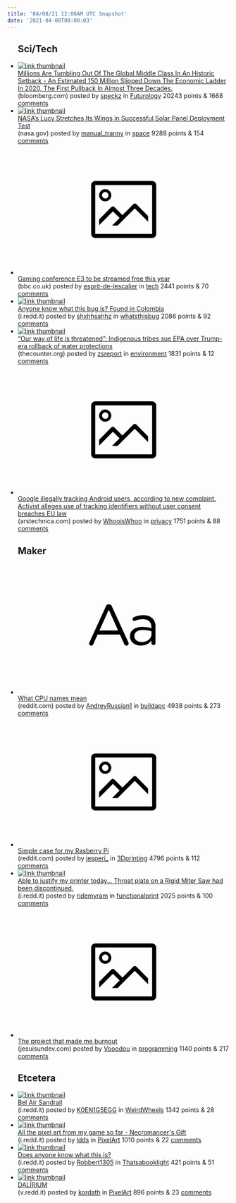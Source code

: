 ```yaml
---
title: '04/08/21 12:00AM UTC Snapshot'
date: '2021-04-08T00:00:03'
---
```

<ul>
<h2>Sci/Tech</h2>

<li><a href='https://www.bloomberg.com/features/2021-emerging-markets-middle-class/'><img src='https://a.thumbs.redditmedia.com/Bsx1fZvHFV_GyO32jseaqCzWKMHtpykEsFWZoyAlGs4.jpg' alt='link thumbnail'></a><div><div class='linkTitle'><a href='https://www.bloomberg.com/features/2021-emerging-markets-middle-class/'>Millions Are Tumbling Out Of The Global Middle Class In An Historic Setback - An Estimated 150 Million Slipped Down The Economic Ladder In 2020, The First Pullback In Almost Three Decades.</a></div>(bloomberg.com) posted by <a href='https://www.reddit.com/user/speckz'>speckz</a> in <a href='https://www.reddit.com/r/Futurology'>Futurology</a> 20243 points & 1668 <a href='https://www.reddit.com/r/Futurology/comments/mm12oj/millions_are_tumbling_out_of_the_global_middle/'>comments</a></div></li>

<li><a href='https://www.nasa.gov/feature/goddard/2021/nasa-lucy-stretches-its-wings-in-successful-solar-panel-deployment-test'><img src='https://b.thumbs.redditmedia.com/dFo4lYqQkbehZ4ypl-qlHwDcrOdx-qxm3BnDRNSf22I.jpg' alt='link thumbnail'></a><div><div class='linkTitle'><a href='https://www.nasa.gov/feature/goddard/2021/nasa-lucy-stretches-its-wings-in-successful-solar-panel-deployment-test'>NASA’s Lucy Stretches Its Wings in Successful Solar Panel Deployment Test</a></div>(nasa.gov) posted by <a href='https://www.reddit.com/user/manual_tranny'>manual_tranny</a> in <a href='https://www.reddit.com/r/space'>space</a> 9288 points & 154 <a href='https://www.reddit.com/r/space/comments/mm0q64/nasas_lucy_stretches_its_wings_in_successful/'>comments</a></div></li>

<li><a href='https://www.bbc.co.uk/news/newsbeat-56654159'><svg version='1.1' viewBox='-34 -14 104 64' preserveAspectRatio='xMidYMid meet' xmlns='http://www.w3.org/2000/svg' xmlns:xlink='http://www.w3.org/1999/xlink'>
    <title>link thumbnail</title>
    <path d='M32,4H4A2,2,0,0,0,2,6V30a2,2,0,0,0,2,2H32a2,2,0,0,0,2-2V6A2,2,0,0,0,32,4ZM4,30V6H32V30Z'></path>
    <path d='M8.92,14a3,3,0,1,0-3-3A3,3,0,0,0,8.92,14Zm0-4.6A1.6,1.6,0,1,1,7.33,11,1.6,1.6,0,0,1,8.92,9.41Z'></path>
    <path d='M22.78,15.37l-5.4,5.4-4-4a1,1,0,0,0-1.41,0L5.92,22.9v2.83l6.79-6.79L16,22.18l-3.75,3.75H15l8.45-8.45L30,24V21.18l-5.81-5.81A1,1,0,0,0,22.78,15.37Z'></path>
    </svg></a><div><div class='linkTitle'><a href='https://www.bbc.co.uk/news/newsbeat-56654159'>Gaming conference E3 to be streamed free this year</a></div>(bbc.co.uk) posted by <a href='https://www.reddit.com/user/esprit-de-lescalier'>esprit-de-lescalier</a> in <a href='https://www.reddit.com/r/tech'>tech</a> 2441 points & 70 <a href='https://www.reddit.com/r/tech/comments/mm08pb/gaming_conference_e3_to_be_streamed_free_this_year/'>comments</a></div></li>

<li><a href='https://i.redd.it/u6uux0be9or61.jpg'><img src='https://a.thumbs.redditmedia.com/OXiFQ_bwOql_AoPOplyM5wyQdamTIHQI52XdicgDjY0.jpg' alt='link thumbnail'></a><div><div class='linkTitle'><a href='https://i.redd.it/u6uux0be9or61.jpg'>Anyone know what this bug is? Found in Colombia</a></div>(i.redd.it) posted by <a href='https://www.reddit.com/user/shxhhsahhz'>shxhhsahhz</a> in <a href='https://www.reddit.com/r/whatsthisbug'>whatsthisbug</a> 2086 points & 92 <a href='https://www.reddit.com/r/whatsthisbug/comments/mltdbr/anyone_know_what_this_bug_is_found_in_colombia/'>comments</a></div></li>

<li><a href='https://thecounter.org/indigenous-tribes-sue-epa-over-trump-era-rollback-of-water-protections/'><img src='https://b.thumbs.redditmedia.com/fbuWgu78pbeSC9YobcjJMloCNC5gAXUIRlmcnTE8ZyQ.jpg' alt='link thumbnail'></a><div><div class='linkTitle'><a href='https://thecounter.org/indigenous-tribes-sue-epa-over-trump-era-rollback-of-water-protections/'>“Our way of life is threatened”: Indigenous tribes sue EPA over Trump-era rollback of water protections</a></div>(thecounter.org) posted by <a href='https://www.reddit.com/user/zsreport'>zsreport</a> in <a href='https://www.reddit.com/r/environment'>environment</a> 1831 points & 12 <a href='https://www.reddit.com/r/environment/comments/mm03cd/our_way_of_life_is_threatened_indigenous_tribes/'>comments</a></div></li>

<li><a href='https://arstechnica.com/tech-policy/2021/04/google-of-illegally-tracking-android-users-according-to-new-complaint/'><svg version='1.1' viewBox='-34 -14 104 64' preserveAspectRatio='xMidYMid meet' xmlns='http://www.w3.org/2000/svg' xmlns:xlink='http://www.w3.org/1999/xlink'>
    <title>link thumbnail</title>
    <path d='M32,4H4A2,2,0,0,0,2,6V30a2,2,0,0,0,2,2H32a2,2,0,0,0,2-2V6A2,2,0,0,0,32,4ZM4,30V6H32V30Z'></path>
    <path d='M8.92,14a3,3,0,1,0-3-3A3,3,0,0,0,8.92,14Zm0-4.6A1.6,1.6,0,1,1,7.33,11,1.6,1.6,0,0,1,8.92,9.41Z'></path>
    <path d='M22.78,15.37l-5.4,5.4-4-4a1,1,0,0,0-1.41,0L5.92,22.9v2.83l6.79-6.79L16,22.18l-3.75,3.75H15l8.45-8.45L30,24V21.18l-5.81-5.81A1,1,0,0,0,22.78,15.37Z'></path>
    </svg></a><div><div class='linkTitle'><a href='https://arstechnica.com/tech-policy/2021/04/google-of-illegally-tracking-android-users-according-to-new-complaint/'>Google illegally tracking Android users, according to new complaint. Activist alleges use of tracking identifiers without user consent breaches EU law</a></div>(arstechnica.com) posted by <a href='https://www.reddit.com/user/WhooisWhoo'>WhooisWhoo</a> in <a href='https://www.reddit.com/r/privacy'>privacy</a> 1751 points & 88 <a href='https://www.reddit.com/r/privacy/comments/mm4vrr/google_illegally_tracking_android_users_according/'>comments</a></div></li>

<h2>Maker</h2>

<li><a href='https://www.reddit.com/r/buildapc/comments/mlx6s5/what_cpu_names_mean/'><svg version='1.1' viewBox='-34 -12 104 64' preserveAspectRatio='xMidYMid slice' xmlns='http://www.w3.org/2000/svg' xmlns:xlink='http://www.w3.org/1999/xlink'>
    <title>text link thumbnail</title>
    <path d='M12.19,8.84a1.45,1.45,0,0,0-1.4-1h-.12a1.46,1.46,0,0,0-1.42,1L1.14,26.56a1.29,1.29,0,0,0-.14.59,1,1,0,0,0,1,1,1.12,1.12,0,0,0,1.08-.77l2.08-4.65h11l2.08,4.59a1.24,1.24,0,0,0,1.12.83,1.08,1.08,0,0,0,1.08-1.08,1.64,1.64,0,0,0-.14-.57ZM6.08,20.71l4.59-10.22,4.6,10.22Z'>
    </path>
    <path d='M32.24,14.78A6.35,6.35,0,0,0,27.6,13.2a11.36,11.36,0,0,0-4.7,1,1,1,0,0,0-.58.89,1,1,0,0,0,.94.92,1.23,1.23,0,0,0,.39-.08,8.87,8.87,0,0,1,3.72-.81c2.7,0,4.28,1.33,4.28,3.92v.5a15.29,15.29,0,0,0-4.42-.61c-3.64,0-6.14,1.61-6.14,4.64v.05c0,2.95,2.7,4.48,5.37,4.48a6.29,6.29,0,0,0,5.19-2.48V26.9a1,1,0,0,0,1,1,1,1,0,0,0,1-1.06V19A5.71,5.71,0,0,0,32.24,14.78Zm-.56,7.7c0,2.28-2.17,3.89-4.81,3.89-1.94,0-3.61-1.06-3.61-2.86v-.06c0-1.8,1.5-3,4.2-3a15.2,15.2,0,0,1,4.22.61Z'>
    </path>
    </svg></a><div><div class='linkTitle'><a href='https://www.reddit.com/r/buildapc/comments/mlx6s5/what_cpu_names_mean/'>What CPU names mean</a></div>(reddit.com) posted by <a href='https://www.reddit.com/user/AndreyRussian1'>AndreyRussian1</a> in <a href='https://www.reddit.com/r/buildapc'>buildapc</a> 4938 points & 273 <a href='https://www.reddit.com/r/buildapc/comments/mlx6s5/what_cpu_names_mean/'>comments</a></div></li>

<li><a href='https://www.reddit.com/gallery/mlx02l'><svg version='1.1' viewBox='-34 -14 104 64' preserveAspectRatio='xMidYMid meet' xmlns='http://www.w3.org/2000/svg' xmlns:xlink='http://www.w3.org/1999/xlink'>
    <title>link thumbnail</title>
    <path d='M32,4H4A2,2,0,0,0,2,6V30a2,2,0,0,0,2,2H32a2,2,0,0,0,2-2V6A2,2,0,0,0,32,4ZM4,30V6H32V30Z'></path>
    <path d='M8.92,14a3,3,0,1,0-3-3A3,3,0,0,0,8.92,14Zm0-4.6A1.6,1.6,0,1,1,7.33,11,1.6,1.6,0,0,1,8.92,9.41Z'></path>
    <path d='M22.78,15.37l-5.4,5.4-4-4a1,1,0,0,0-1.41,0L5.92,22.9v2.83l6.79-6.79L16,22.18l-3.75,3.75H15l8.45-8.45L30,24V21.18l-5.81-5.81A1,1,0,0,0,22.78,15.37Z'></path>
    </svg></a><div><div class='linkTitle'><a href='https://www.reddit.com/gallery/mlx02l'>Simple case for my Rasberry Pi</a></div>(reddit.com) posted by <a href='https://www.reddit.com/user/jesperi_'>jesperi_</a> in <a href='https://www.reddit.com/r/3Dprinting'>3Dprinting</a> 4796 points & 112 <a href='https://www.reddit.com/r/3Dprinting/comments/mlx02l/simple_case_for_my_rasberry_pi/'>comments</a></div></li>

<li><a href='https://i.redd.it/u781dosgmqr61.jpg'><img src='https://b.thumbs.redditmedia.com/T-H535hercpHKa41X-QU4y48nb-NI2i_-4fv1RZKdlA.jpg' alt='link thumbnail'></a><div><div class='linkTitle'><a href='https://i.redd.it/u781dosgmqr61.jpg'>Able to justify my printer today... Throat plate on a Rigid Miter Saw had been discontinued.</a></div>(i.redd.it) posted by <a href='https://www.reddit.com/user/ridemyram'>ridemyram</a> in <a href='https://www.reddit.com/r/functionalprint'>functionalprint</a> 2025 points & 100 <a href='https://www.reddit.com/r/functionalprint/comments/mm0263/able_to_justify_my_printer_today_throat_plate_on/'>comments</a></div></li>

<li><a href='https://www.jesuisundev.com/en/the-project-that-made-me-burnout/'><svg version='1.1' viewBox='-34 -14 104 64' preserveAspectRatio='xMidYMid meet' xmlns='http://www.w3.org/2000/svg' xmlns:xlink='http://www.w3.org/1999/xlink'>
    <title>link thumbnail</title>
    <path d='M32,4H4A2,2,0,0,0,2,6V30a2,2,0,0,0,2,2H32a2,2,0,0,0,2-2V6A2,2,0,0,0,32,4ZM4,30V6H32V30Z'></path>
    <path d='M8.92,14a3,3,0,1,0-3-3A3,3,0,0,0,8.92,14Zm0-4.6A1.6,1.6,0,1,1,7.33,11,1.6,1.6,0,0,1,8.92,9.41Z'></path>
    <path d='M22.78,15.37l-5.4,5.4-4-4a1,1,0,0,0-1.41,0L5.92,22.9v2.83l6.79-6.79L16,22.18l-3.75,3.75H15l8.45-8.45L30,24V21.18l-5.81-5.81A1,1,0,0,0,22.78,15.37Z'></path>
    </svg></a><div><div class='linkTitle'><a href='https://www.jesuisundev.com/en/the-project-that-made-me-burnout/'>The project that made me burnout</a></div>(jesuisundev.com) posted by <a href='https://www.reddit.com/user/Vooodou'>Vooodou</a> in <a href='https://www.reddit.com/r/programming'>programming</a> 1140 points & 217 <a href='https://www.reddit.com/r/programming/comments/mm12pt/the_project_that_made_me_burnout/'>comments</a></div></li>

<h2>Etcetera</h2>

<li><a href='https://i.redd.it/bfkylxo2mqr61.jpg'><img src='https://a.thumbs.redditmedia.com/t4BFtM7DHcVBSJm9efyU34jQJfpyyTQWP957YBLJav8.jpg' alt='link thumbnail'></a><div><div class='linkTitle'><a href='https://i.redd.it/bfkylxo2mqr61.jpg'>Bel Air Sandrail</a></div>(i.redd.it) posted by <a href='https://www.reddit.com/user/K0EN1G5EGG'>K0EN1G5EGG</a> in <a href='https://www.reddit.com/r/WeirdWheels'>WeirdWheels</a> 1342 points & 28 <a href='https://www.reddit.com/r/WeirdWheels/comments/mm010v/bel_air_sandrail/'>comments</a></div></li>

<li><a href='https://i.redd.it/c17q0ouk5pr61.gif'><img src='https://b.thumbs.redditmedia.com/40wnLlT-aKm6obTi5b4kqk4RC5AI0q66eqIZSXQvLVw.jpg' alt='link thumbnail'></a><div><div class='linkTitle'><a href='https://i.redd.it/c17q0ouk5pr61.gif'>All the pixel art from my game so far - Necromancer's Gift</a></div>(i.redd.it) posted by <a href='https://www.reddit.com/user/ldds'>ldds</a> in <a href='https://www.reddit.com/r/PixelArt'>PixelArt</a> 1010 points & 22 <a href='https://www.reddit.com/r/PixelArt/comments/mlw4lo/all_the_pixel_art_from_my_game_so_far/'>comments</a></div></li>

<li><a href='https://i.redd.it/9f3vhlbobnr61.jpg'><img src='https://b.thumbs.redditmedia.com/ZMHmhfYg67XUx49hGODvHqdRxR0eOMa0KD_iLxdTEOE.jpg' alt='link thumbnail'></a><div><div class='linkTitle'><a href='https://i.redd.it/9f3vhlbobnr61.jpg'>Does anyone know what this is?</a></div>(i.redd.it) posted by <a href='https://www.reddit.com/user/Robbert1305'>Robbert1305</a> in <a href='https://www.reddit.com/r/Thatsabooklight'>Thatsabooklight</a> 421 points & 51 <a href='https://www.reddit.com/r/Thatsabooklight/comments/mlpz05/does_anyone_know_what_this_is/'>comments</a></div></li>

<li><a href='https://v.redd.it/0jw640w60sr61'><img src='https://b.thumbs.redditmedia.com/k79PGpdpveU-hVxttGDjXo-DqN0VkZzZZ1QJyCaVLwg.jpg' alt='link thumbnail'></a><div><div class='linkTitle'><a href='https://v.redd.it/0jw640w60sr61'>DALÍRIUM</a></div>(v.redd.it) posted by <a href='https://www.reddit.com/user/kordath'>kordath</a> in <a href='https://www.reddit.com/r/PixelArt'>PixelArt</a> 896 points & 23 <a href='https://www.reddit.com/r/PixelArt/comments/mm5mrl/dalírium/'>comments</a></div></li>

</ul>

